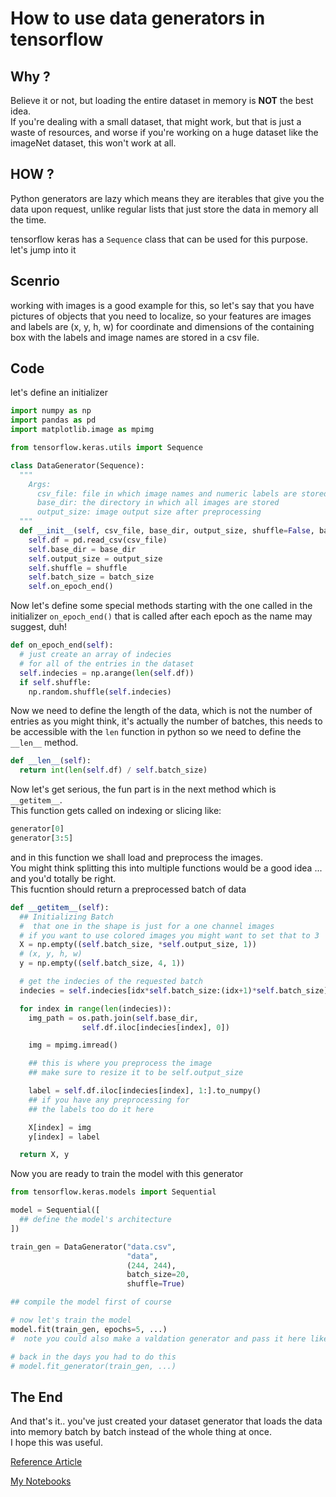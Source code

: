 # How to use data generators in tensorflow

## Why ?

Believe it or not, but loading the entire dataset in memory is **NOT** the best idea.  
If you're dealing with a small dataset, that might work, but that is just a waste of resources, and worse if you're working on a huge dataset like the imageNet dataset, this won't work at all.

## HOW ?

Python generators are lazy which means they are iterables that give you the data upon request, unlike regular lists that just store the data in memory all the time.

tensorflow keras has a `Sequence` class that can be used for this purpose.  
let's jump into it

## Scenrio

working with images is a good example for this, so let's say that you have pictures of objects that you need to localize, so your features are images and labels are (x, y, h, w) for coordinate and dimensions of the containing box with the labels and image names are stored in a csv file.

## Code

let's define an initializer

```python
import numpy as np
import pandas as pd
import matplotlib.image as mpimg

from tensorflow.keras.utils import Sequence

class DataGenerator(Sequence):
  """
    Args:
      csv_file: file in which image names and numeric labels are stored
      base_dir: the directory in which all images are stored
      output_size: image output size after preprocessing
  """
  def __init__(self, csv_file, base_dir, output_size, shuffle=False, batch_size=10):
    self.df = pd.read_csv(csv_file)
    self.base_dir = base_dir
    self.output_size = output_size
    self.shuffle = shuffle
    self.batch_size = batch_size
    self.on_epoch_end()
```

Now let's define some special methods starting with the one called in the initializer `on_epoch_end()` that is called after each epoch as the name may suggest, duh!

```python
def on_epoch_end(self):
  # just create an array of indecies
  # for all of the entries in the dataset
  self.indecies = np.arange(len(self.df))
  if self.shuffle:
    np.random.shuffle(self.indecies)
```

Now we need to define the length of the data, which is not the number of entries as you might think, it's actually the number of batches, this needs to be accessible with the `len` function in python so we need to define the `__len__` method.

```python
def __len__(self):
  return int(len(self.df) / self.batch_size)
```

Now let's get serious, the fun part is in the next method which is `__getitem__`.  
This function gets called on indexing or slicing like:

```python
generator[0]
generator[3:5]
```

and in this function we shall load and preprocess the images.  
You might think splitting this into multiple functions would be a good idea ... and you'd totally be right.  
This fucntion should return a preprocessed batch of data

```python
def __getitem__(self):
  ## Initializing Batch
  #  that one in the shape is just for a one channel images
  # if you want to use colored images you might want to set that to 3
  X = np.empty((self.batch_size, *self.output_size, 1))
  # (x, y, h, w)
  y = np.empty((self.batch_size, 4, 1))

  # get the indecies of the requested batch
  indecies = self.indecies[idx*self.batch_size:(idx+1)*self.batch_size]

  for index in range(len(indecies)):
    img_path = os.path.join(self.base_dir,
                self.df.iloc[indecies[index], 0])

    img = mpimg.imread()

    ## this is where you preprocess the image
    ## make sure to resize it to be self.output_size

    label = self.df.iloc[indecies[index], 1:].to_numpy()
    ## if you have any preprocessing for
    ## the labels too do it here

    X[index] = img
    y[index] = label

  return X, y
```

Now you are ready to train the model with this generator

```python
from tensorflow.keras.models import Sequential

model = Sequential([
  ## define the model's architecture
])

train_gen = DataGenerator("data.csv",
                          "data",
                          (244, 244),
                          batch_size=20,
                          shuffle=True)

## compile the model first of course

# now let's train the model
model.fit(train_gen, epochs=5, ...)
#  note you could also make a valdation generator and pass it here like normal datasets

# back in the days you had to do this
# model.fit_generator(train_gen, ...)
```

## The End

And that's it.. you've just created your dataset generator that loads the data into memory batch by batch instead of the whole thing at once.  
I hope this was useful.

[Reference Article](https://stanford.edu/~shervine/blog/keras-how-to-generate-data-on-the-fly)

[My Notebooks](https://github.com/mahmoudyusof/facial_keypoint_detection)
